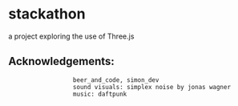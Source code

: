 # stackathon
a project exploring the use of Three.js

## Acknowledgements:  
                      beer_and_code, simon_dev
                      sound visuals: simplex noise by jonas wagner
                      music: daftpunk
